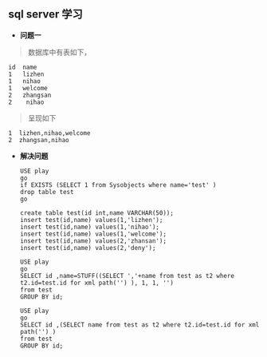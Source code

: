 ## sql server 学习

* **问题一**

> 数据库中有表如下，

    id  name  
    1   lizhen
    1   nihao
    1	welcome
    2   zhangsan
    2    nihao
    
> 呈现如下

```
1  lizhen,nihao,welcome
2  zhangsan,nihao
```

* **解决问题**

  ```
  USE play
  go
  if EXISTS (SELECT 1 from Sysobjects where name='test' )
  drop table test
  go

  create table test(id int,name VARCHAR(50));
  insert test(id,name) values(1,'lizhen');
  insert test(id,name) values(1,'nihao');
  insert test(id,name) values(1,'welcome');
  insert test(id,name) values(2,'zhansan');
  insert test(id,name) values(2,'deny');
  ```

  ```
  USE play
  go
  SELECT id ,name=STUFF((SELECT ','+name from test as t2 where t2.id=test.id for xml path('') ), 1, 1, '')
  from test
  GROUP BY id;

  USE play
  go
  SELECT id ,(SELECT name from test as t2 where t2.id=test.id for xml path('') )
  from test
  GROUP BY id;
  ```

  ​


